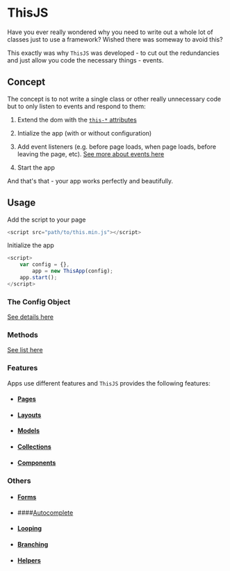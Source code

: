 # ThisJS

Have you ever really wondered why you need to write out a whole lot of classes just to use a framework? Wished there was someway to avoid this?

This exactly was why `ThisJS` was developed - to cut out the redundancies and just allow you code the necessary things - events.

## Concept

The concept is to not write a single class or other really unnecessary code but to only listen to events and respond to them:

1.   Extend the dom with the [`this-*` attributes](./doc/md/attributes.md)

2.   Intialize the app (with or without configuration)

3.   Add event listeners (e.g. before page loads, when page loads, before leaving the page, etc). [See more about events here](./doc/md/events.md)
    
4.   Start the app

And that's that - your app works perfectly and beautifully.

## Usage

Add the script to your page

````javascript
<script src="path/to/this.min.js"></script>
````
Initialize the app

````javascript
<script>
    var config = {},
        app = new ThisApp(config);
    app.start();
</script>
````

### The Config Object

[See details here](./doc/md/config.md)

### Methods

[See list here](./doc/md/methods.md)

### Features

Apps use different features and `ThisJS` provides the following features:

-   #### [Pages](./doc/md/features/pages.md)
    
-   #### [Layouts](./doc/md/features/layouts.md)
    
-   #### [Models](./doc/md/features/models.md)
    
-   #### [Collections](./doc/md/features/collections.md)
    
-   #### [Components](./doc/md/features/components.md)

### Others

-   #### [Forms](./doc/md/others/forms.md)
    
-   ####[Autocomplete](./doc/md/others/autocomplete.md)
    
-   #### [Looping](./doc/md/others/looping.md)
    
-   #### [Branching](./doc/md/others/branching.md)
    
-   #### [Helpers](./doc/md/others/helpers.md)